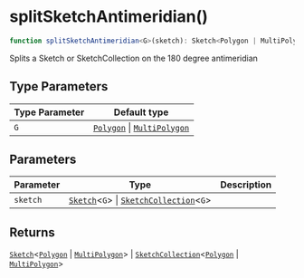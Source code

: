 # splitSketchAntimeridian()

```ts
function splitSketchAntimeridian<G>(sketch): Sketch<Polygon | MultiPolygon> | SketchCollection<Polygon | MultiPolygon>
```

Splits a Sketch or SketchCollection on the 180 degree antimeridian

## Type Parameters

| Type Parameter | Default type |
| ------ | ------ |
| `G` | [`Polygon`](../interfaces/Polygon.md) \| [`MultiPolygon`](../interfaces/MultiPolygon.md) |

## Parameters

| Parameter | Type | Description |
| ------ | ------ | ------ |
| `sketch` | [`Sketch`](../interfaces/Sketch.md)\<`G`\> \| [`SketchCollection`](../interfaces/SketchCollection.md)\<`G`\> |  |

## Returns

[`Sketch`](../interfaces/Sketch.md)\<[`Polygon`](../interfaces/Polygon.md) \| [`MultiPolygon`](../interfaces/MultiPolygon.md)\> \| [`SketchCollection`](../interfaces/SketchCollection.md)\<[`Polygon`](../interfaces/Polygon.md) \| [`MultiPolygon`](../interfaces/MultiPolygon.md)\>
